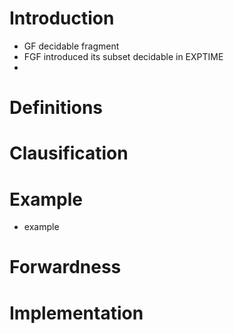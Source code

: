
# Introduction

 - GF decidable fragment
 - FGF introduced []() its subset decidable in EXPTIME
 - 

# Definitions

# Clausification


# Example 
 - example

# Forwardness

# Implementation